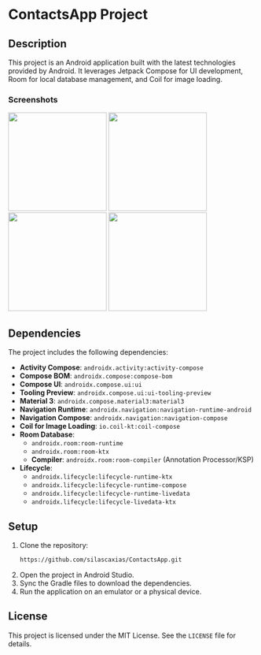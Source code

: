 # ContactsApp Project

## Description

This project is an Android application built with the latest technologies provided by Android. It leverages Jetpack Compose for UI development, Room for local database management, and Coil for image loading.

### Screenshots

<img src="https://github.com/user-attachments/assets/41746bf0-9a91-4a07-943d-fd0f62edde30" width="200px" />
<img src="https://github.com/user-attachments/assets/644131be-c447-415a-b9f8-aa06a19cb2bb" width="200px" />
<img src="https://github.com/user-attachments/assets/4f1b09b1-382e-4509-9709-5e0dc24619f2" width="200px" />
<img src="https://github.com/user-attachments/assets/5f2e3c73-3481-4528-9b88-0f5ba805cff3" width="200px" />

## Dependencies

The project includes the following dependencies:

- **Activity Compose**: `androidx.activity:activity-compose`
- **Compose BOM**: `androidx.compose:compose-bom`
- **Compose UI**: `androidx.compose.ui:ui`
- **Tooling Preview**: `androidx.compose.ui:ui-tooling-preview`
- **Material 3**: `androidx.compose.material3:material3`
- **Navigation Runtime**: `androidx.navigation:navigation-runtime-android`
- **Navigation Compose**: `androidx.navigation:navigation-compose`
- **Coil for Image Loading**: `io.coil-kt:coil-compose`
- **Room Database**:
  - `androidx.room:room-runtime`
  - `androidx.room:room-ktx`
  - **Compiler**: `androidx.room:room-compiler` (Annotation Processor/KSP)
- **Lifecycle**:
  - `androidx.lifecycle:lifecycle-runtime-ktx`
  - `androidx.lifecycle:lifecycle-runtime-compose`
  - `androidx.lifecycle:lifecycle-runtime-livedata`
  - `androidx.lifecycle:lifecycle-livedata-ktx`

## Setup

1. Clone the repository:
   ```sh
   https://github.com/silascaxias/ContactsApp.git
   ```
2. Open the project in Android Studio.
3. Sync the Gradle files to download the dependencies.
4. Run the application on an emulator or a physical device.

## License

This project is licensed under the MIT License. See the `LICENSE` file for details.

